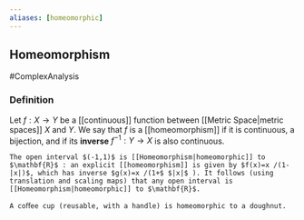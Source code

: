 ```yaml
---
aliases: [homeomorphic]
---
```

## Homeomorphism
#ComplexAnalysis 

### Definition
Let $f: X \rightarrow Y$ be a [[continuous]] function between [[Metric Space|metric spaces]] $X$ and $Y$. We say that $f$ is a [[homeomorphism]] if it is continuous, a bijection, and if its **inverse** $f^{-1}: Y \rightarrow X$ is also continuous.

```ad-example
The open interval $(-1,1)$ is [[Homeomorphism|homeomorphic]] to $\mathbf{R}$ : an explicit [[homeomorphism]] is given by $f(x)=x /(1-|x|)$, which has inverse $g(x)=x /(1+$ $|x|$ ). It follows (using translation and scaling maps) that any open interval is [[Homeomorphism|homeomorphic]] to $\mathbf{R}$.
```
```ad-example
A coﬀee cup (reusable, with a handle) is homeomorphic to a doughnut.
```